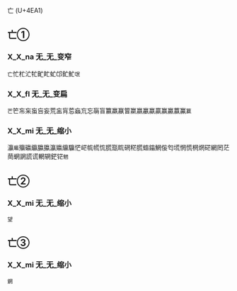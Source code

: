 亡 (U+4EA1)

## 亡①

### X_X_na 无_无_变窄
`亡`忙杧汒牤甿盳虻邙釯䰶`氓`

### X_X_fl 无_无_变扁
`芒`笀㠵杗䖟吂妄荒衁肓莣蝱巟忘朚盲籝羸䇔䈍䊨嬴臝蠃贏赢驘䕦鸁`籯`

### X_X_mi 无_无_缩小
灜`㬯`㱻䃷䌱䑉攍瀛㜲䌴䯁恾㟐㡆㡛㤺㬻㼹䀮䃃䅒䐠䗈䥰䱩侫匄塃惘慌棢焹硭網罔茫菵蝄誷謊谎輞辋鋩铓`魍`

## 亡②

### X_X_mi 无_无_缩小
`望`

## 亡③

### X_X_mi 无_无_缩小
`龬`
